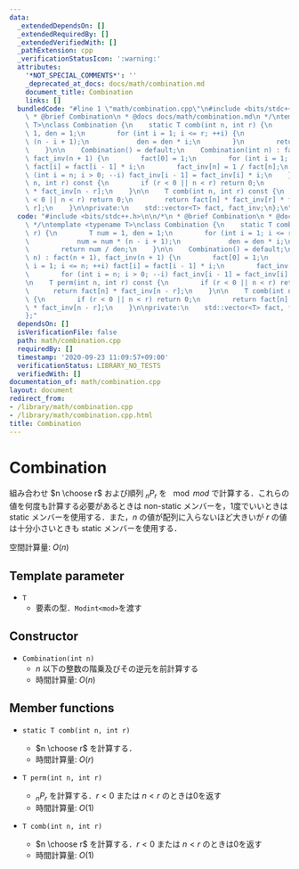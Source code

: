 ```yaml
---
data:
  _extendedDependsOn: []
  _extendedRequiredBy: []
  _extendedVerifiedWith: []
  _pathExtension: cpp
  _verificationStatusIcon: ':warning:'
  attributes:
    '*NOT_SPECIAL_COMMENTS*': ''
    _deprecated_at_docs: docs/math/combination.md
    document_title: Combination
    links: []
  bundledCode: "#line 1 \"math/combination.cpp\"\n#include <bits/stdc++.h>\n\n/*\n\
    \ * @brief Combination\n * @docs docs/math/combination.md\n */\ntemplate <typename\
    \ T>\nclass Combination {\n    static T comb(int n, int r) {\n        T num =\
    \ 1, den = 1;\n        for (int i = 1; i <= r; ++i) {\n            num = num *\
    \ (n - i + 1);\n            den = den * i;\n        }\n        return num / den;\n\
    \    }\n\n    Combination() = default;\n    Combination(int n) : fact(n + 1),\
    \ fact_inv(n + 1) {\n        fact[0] = 1;\n        for (int i = 1; i <= n; ++i)\
    \ fact[i] = fact[i - 1] * i;\n        fact_inv[n] = 1 / fact[n];\n        for\
    \ (int i = n; i > 0; --i) fact_inv[i - 1] = fact_inv[i] * i;\n    }\n\n    T perm(int\
    \ n, int r) const {\n        if (r < 0 || n < r) return 0;\n        return fact[n]\
    \ * fact_inv[n - r];\n    }\n\n    T comb(int n, int r) const {\n        if (r\
    \ < 0 || n < r) return 0;\n        return fact[n] * fact_inv[r] * fact_inv[n -\
    \ r];\n    }\n\nprivate:\n    std::vector<T> fact, fact_inv;\n};\n"
  code: "#include <bits/stdc++.h>\n\n/*\n * @brief Combination\n * @docs docs/math/combination.md\n\
    \ */\ntemplate <typename T>\nclass Combination {\n    static T comb(int n, int\
    \ r) {\n        T num = 1, den = 1;\n        for (int i = 1; i <= r; ++i) {\n\
    \            num = num * (n - i + 1);\n            den = den * i;\n        }\n\
    \        return num / den;\n    }\n\n    Combination() = default;\n    Combination(int\
    \ n) : fact(n + 1), fact_inv(n + 1) {\n        fact[0] = 1;\n        for (int\
    \ i = 1; i <= n; ++i) fact[i] = fact[i - 1] * i;\n        fact_inv[n] = 1 / fact[n];\n\
    \        for (int i = n; i > 0; --i) fact_inv[i - 1] = fact_inv[i] * i;\n    }\n\
    \n    T perm(int n, int r) const {\n        if (r < 0 || n < r) return 0;\n  \
    \      return fact[n] * fact_inv[n - r];\n    }\n\n    T comb(int n, int r) const\
    \ {\n        if (r < 0 || n < r) return 0;\n        return fact[n] * fact_inv[r]\
    \ * fact_inv[n - r];\n    }\n\nprivate:\n    std::vector<T> fact, fact_inv;\n\
    };"
  dependsOn: []
  isVerificationFile: false
  path: math/combination.cpp
  requiredBy: []
  timestamp: '2020-09-23 11:09:57+09:00'
  verificationStatus: LIBRARY_NO_TESTS
  verifiedWith: []
documentation_of: math/combination.cpp
layout: document
redirect_from:
- /library/math/combination.cpp
- /library/math/combination.cpp.html
title: Combination
---
```

# Combination

組み合わせ $n \choose r$ および順列 $_n P _r$ を $\mod mod$ で計算する．これらの値を何度も計算する必要があるときは non-static メンバーを，1度でいいときは static メンバーを使用する．また，$n$ の値が配列に入らないほど大きいが $r$ の値は十分小さいときも static メンバーを使用する．

空間計算量: $O(n)$

## Template parameter

- `T`
    - 要素の型．`Modint<mod>`を渡す

## Constructor

- `Combination(int n)`
    - $n$ 以下の整数の階乗及びその逆元を前計算する
    - 時間計算量: $O(n)$

## Member functions

- `static T comb(int n, int r)`
    - $n \choose r$ を計算する．
    - 時間計算量: $O(r)$

- `T perm(int n, int r)`
    - $_n P _r$ を計算する．$r < 0$ または $n < r$ のときは0を返す
    - 時間計算量: $O(1)$

- `T comb(int n, int r)`
    - $n \choose r$ を計算する．$r < 0$ または $n < r$ のときは0を返す
    - 時間計算量: $O(1)$